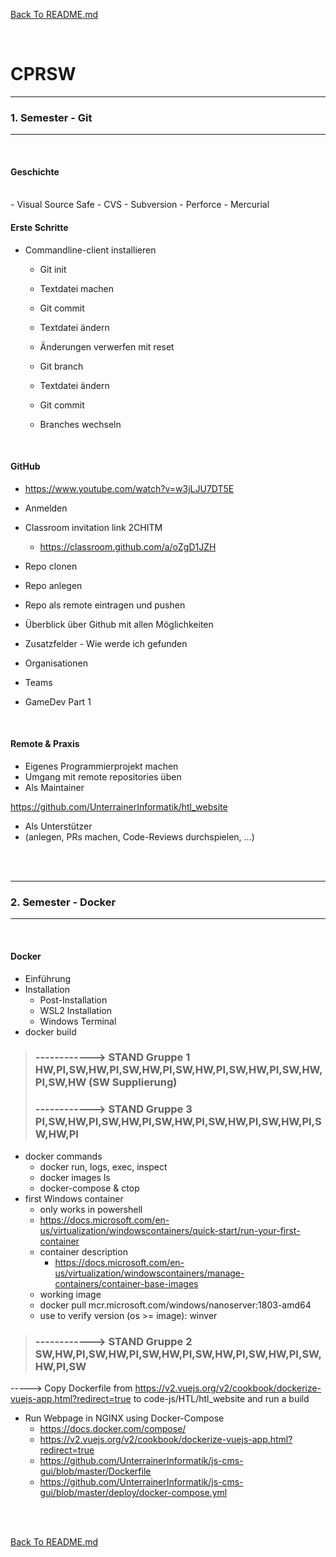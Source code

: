 [Back To README.md][back]

<br>

# CPRSW


----

###		1. Semester - Git

----

<br>

#### Geschichte
<br>
- Visual Source Safe
  - CVS
  - Subversion
  - Perforce
  - Mercurial

<br>

#### Erste Schritte

- Commandline-client installieren
  - Git init
  - Textdatei machen
  - Git commit
  - Textdatei ändern
  - Änderungen verwerfen mit reset
      			
  
  - Git branch
  - Textdatei ändern
  - Git commit
  - Branches wechseln

<br>

#### GitHub
- https://www.youtube.com/watch?v=w3jLJU7DT5E
- Anmelden
- Classroom invitation link 2CHITM
  - https://classroom.github.com/a/oZgD1JZH
- Repo clonen
- Repo anlegen
- Repo als remote eintragen und pushen
  
- Überblick über Github mit allen Möglichkeiten 
- Zusatzfelder - Wie werde ich gefunden
- Organisationen
- Teams

- GameDev Part 1

<br>

#### Remote & Praxis

- Eigenes Programmierprojekt machen
- Umgang mit remote repositories üben
- Als Maintainer

https://github.com/UnterrainerInformatik/htl_website

- Als Unterstützer
- (anlegen, PRs machen, Code-Reviews durchspielen, ...)

<br>

<br>

----

### 2. Semester - Docker

-----

<br>

#### Docker

- Einführung
- Installation
  - Post-Installation
  - WSL2 Installation
  - Windows Terminal
- docker build

> ### **------------> STAND Gruppe 1 HW,PI,SW,HW,PI,SW,HW,PI,SW,HW,PI,SW,HW,PI,SW,HW,PI,SW,HW (SW Supplierung)**
> ### **------------> STAND Gruppe 3 PI,SW,HW,PI,SW,HW,PI,SW,HW,PI,SW,HW,PI,SW,HW,PI,SW,HW,PI**
- docker commands
  - docker run, logs, exec, inspect
  - docker images ls
  - docker-compose & ctop
- first Windows container
  - only works in powershell
  - https://docs.microsoft.com/en-us/virtualization/windowscontainers/quick-start/run-your-first-container
  - container description
    -  https://docs.microsoft.com/en-us/virtualization/windowscontainers/manage-containers/container-base-images
  -  working image
    - docker pull mcr.microsoft.com/windows/nanoserver:1803-amd64
  - use to verify version (os >= image): winver
> ### **------------> STAND Gruppe 2 SW,HW,PI,SW,HW,PI,SW,HW,PI,SW,HW,PI,SW,HW,PI,SW,HW,PI,SW**
  -----> Copy Dockerfile from https://v2.vuejs.org/v2/cookbook/dockerize-vuejs-app.html?redirect=true to code-js/HTL/htl_website and run a build
- Run Webpage in NGINX using Docker-Compose
  - https://docs.docker.com/compose/
  - https://v2.vuejs.org/v2/cookbook/dockerize-vuejs-app.html?redirect=true
  - https://github.com/UnterrainerInformatik/js-cms-gui/blob/master/Dockerfile
  - https://github.com/UnterrainerInformatik/js-cms-gui/blob/master/deploy/docker-compose.yml

<br>

<br>

[Back To README.md][back]

[back]: https://github.com/UnterrainerInformatik/htl

